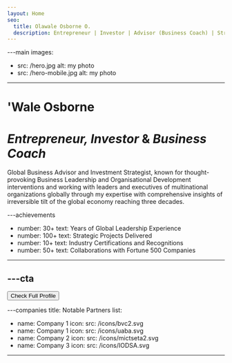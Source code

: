```yaml
---
layout: Home
seo:
  title: Olawale Osborne O.
  description: Entrepreneur | Investor | Advisor (Business Coach) | Strategist | Identity Leadership Coach
---
```


---main
images:
  - src: /hero.jpg
    alt: my photo
  - src: /hero-mobile.jpg
    alt: my photo
---

# <Typewriter>'Wale Osborne</Typewriter>

# *Entrepreneur, Investor* <span>&</span> *Business Coach*

<Sep size={12} />

Global Business Advisor and Investment Strategist, known for thought-provoking Business Leadership and Organisational Development interventions and working with leaders and executives of multinational organizations globally through my expertise with comprehensive insights of irreversible tilt of the global economy reaching three decades.



---achievements
- number: 30+
  text: Years of Global Leadership Experience
- number: 100+
  text: Strategic Projects Delivered
- number: 10+
  text: Industry Certifications and Recognitions
- number: 50+
  text: Collaborations with Fortune 500 Companies
---



---cta
---
<Button href="/about" size="lg">
  Check Full Profile
</Button>



---companies
title: Notable Partners
list:
  - name: Company 1
    icon:
      src: /icons/bvc2.svg
  - name: Company 1
    icon:
      src: /icons/uaba.svg
  - name: Company 2
    icon:
      src: /icons/mictseta2.svg
  - name: Company 3
    icon:
      src: /icons/IODSA.svg
---